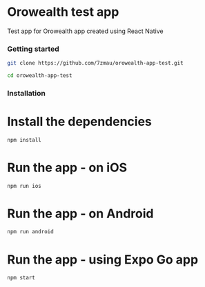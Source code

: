 # Orowealth test app

Test app for Orowealth app created using React Native

### Getting started

```sh
git clone https://github.com/7zmau/orowealth-app-test.git
```

```sh
cd orowealth-app-test
```

### Installation

# Install the dependencies

```sh
npm install
```

# Run the app - on iOS

```sh
npm run ios
```

# Run the app - on Android

```sh
npm run android
```

# Run the app - using Expo Go app

```sh
npm start
```
